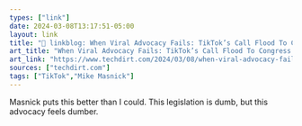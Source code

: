 ```yaml
---
types: ["link"]
date: 2024-03-08T13:17:51-05:00
layout: link
title: "🔗 linkblog: When Viral Advocacy Fails: TikTok’s Call Flood To Congress Backfires'"
art_title: "When Viral Advocacy Fails: TikTok’s Call Flood To Congress Backfires"
art_link: "https://www.techdirt.com/2024/03/08/when-viral-advocacy-fails-tiktoks-call-flood-to-congress-backfires/"
sources: ["techdirt.com"]
tags: ["TikTok","Mike Masnick"]
---
```

Masnick puts this better than I could. This legislation is dumb, but this advocacy feels dumber.
